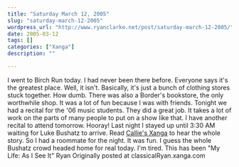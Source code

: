 ```yaml
---
title: "Saturday March 12, 2005"
slug: "saturday-march-12-2005"
wordpress_url: "http://www.ryanclarke.net/post/saturday-march-12-2005/"
date: 2005-03-12
tags: []
categories: ["Xanga"]
description: ""

---
```


I went to Birch Run today. I had never been there before. Everyone says it's the greatest place. Well, it isn't. Basically, it's just a bunch of clothing stores stuck together. How dumb. There was also a Border's bookstore, the only worthwhile shop. It was a lot of fun because I was with friends.
 Tonight we had a recital for the '06 music students. They did a great job. It takes a lot of work on the parts of many people to put on a show like that. I have another recital to attend tomorrow. Hooray!
 Last night I stayed up until 3:30 AM waiting for Luke Bushatz to arrive. Read [Callie's Xanga](http://www.xanga.com/home.aspx?user=ThePerfectWoman31) to hear the whole story. So I had a roommate for the night. It was fun. I guess the whole Bushatz crowd headed home for real today. I'm tired.
 This has been "My Life: As I See It"
 Ryan
Originally posted at classicalRyan.xanga.com
